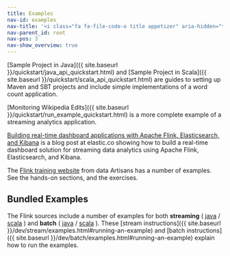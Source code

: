```yaml
---
title: Examples
nav-id: examples
nav-title: '<i class="fa fa-file-code-o title appetizer" aria-hidden="true"></i> Examples'
nav-parent_id: root
nav-pos: 3
nav-show_overview: true
---
```

<!--
Licensed to the Apache Software Foundation (ASF) under one
or more contributor license agreements.  See the NOTICE file
distributed with this work for additional information
regarding copyright ownership.  The ASF licenses this file
to you under the Apache License, Version 2.0 (the
"License"); you may not use this file except in compliance
with the License.  You may obtain a copy of the License at

  http://www.apache.org/licenses/LICENSE-2.0

Unless required by applicable law or agreed to in writing,
software distributed under the License is distributed on an
"AS IS" BASIS, WITHOUT WARRANTIES OR CONDITIONS OF ANY
KIND, either express or implied.  See the License for the
specific language governing permissions and limitations
under the License.
-->

[Sample Project in Java]({{ site.baseurl }}/quickstart/java_api_quickstart.html) and [Sample Project in Scala]({{ site.baseurl }}/quickstart/scala_api_quickstart.html) are guides to setting up Maven and SBT projects and include simple implementations of a word count application.

[Monitoring Wikipedia Edits]({{ site.baseurl }}/quickstart/run_example_quickstart.html) is a more complete example of a streaming analytics application.

[Building real-time dashboard applications with Apache Flink, Elasticsearch, and Kibana](https://www.elastic.co/blog/building-real-time-dashboard-applications-with-apache-flink-elasticsearch-and-kibana) is a blog post at elastic.co showing how to build a real-time dashboard solution for streaming data analytics using Apache Flink, Elasticsearch, and Kibana.

The [Flink training website](http://training.data-artisans.com/) from data Artisans has a number of examples. See the hands-on sections, and the exercises.

## Bundled Examples

The Flink sources include a number of examples for both **streaming** ( [java](https://github.com/apache/flink/tree/master/flink-examples/flink-examples-streaming/src/main/java/org/apache/flink/streaming/examples) / [scala](https://github.com/apache/flink/tree/master/flink-examples/flink-examples-streaming/src/main/scala/org/apache/flink/streaming/scala/examples) ) and **batch** ( [java](https://github.com/apache/flink/tree/master/flink-examples/flink-examples-batch/src/main/java/org/apache/flink/examples/java) / [scala](https://github.com/apache/flink/tree/master/flink-examples/flink-examples-batch/src/main/scala/org/apache/flink/examples/scala) ). These [stream instructions]({{ site.baseurl }}/dev/stream/examples.html#running-an-example) and [batch instructions]({{ site.baseurl }}/dev/batch/examples.html#running-an-example) explain how to run the examples.

